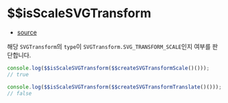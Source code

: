# \$\$isScaleSVGTransform

- [source](./isScaleSVGTransform.index.js)

해당 `SVGTransform`의 `type`이 `SVGTransform.SVG_TRANSFORM_SCALE`인지 여부를 판단합니다.

```javascript
console.log($$isScaleSVGTransform($$createSVGTransformScale()()));
// true
```

```javascript
console.log($$isScaleSVGTransform($$createSVGTransformTranslate()()));
// false
```
